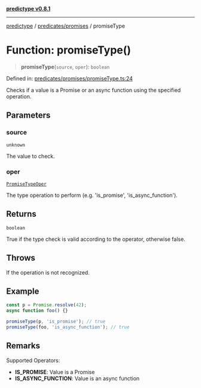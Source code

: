 [**predictype v0.8.1**](../../../README.md)

***

[predictype](../../../modules.md) / [predicates/promises](../README.md) / promiseType

# Function: promiseType()

> **promiseType**(`source`, `oper`): `boolean`

Defined in: [predicates/promises/promiseType.ts:24](https://github.com/maduhaime/predictype/blob/2310adbaccb6fbc00cdab8e345e79bd5b09e40f5/src/predicates/promises/promiseType.ts#L24)

Checks if a value is a Promise or an async function using the specified operation.

## Parameters

### source

`unknown`

The value to check.

### oper

[`PromiseTypeOper`](../../../promises/enums/type-aliases/PromiseTypeOper.md)

The type operation to perform (e.g. 'is_promise', 'is_async_function').

## Returns

`boolean`

True if the type check is valid according to the operator, otherwise false.

## Throws

If the operation is not recognized.

## Example

```ts
const p = Promise.resolve(42);
async function foo() {}

promiseType(p, 'is_promise'); // true
promiseType(foo, 'is_async_function'); // true
```

## Remarks

Supported Operators:
- **IS_PROMISE**: Value is a Promise
- **IS_ASYNC_FUNCTION**: Value is an async function

